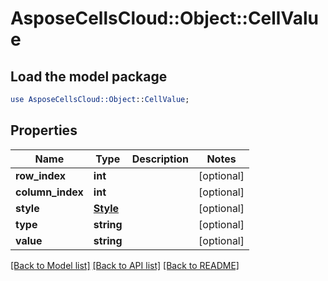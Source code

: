 # AsposeCellsCloud::Object::CellValue

## Load the model package
```perl
use AsposeCellsCloud::Object::CellValue;
```

## Properties
Name | Type | Description | Notes
------------ | ------------- | ------------- | -------------
**row_index** | **int** |  | [optional] 
**column_index** | **int** |  | [optional] 
**style** | [**Style**](Style.md) |  | [optional] 
**type** | **string** |  | [optional] 
**value** | **string** |  | [optional] 

[[Back to Model list]](../README.md#documentation-for-models) [[Back to API list]](../README.md#documentation-for-api-endpoints) [[Back to README]](../README.md)


